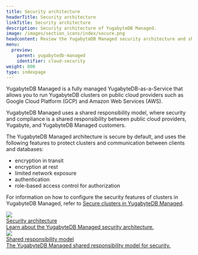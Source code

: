 ```yaml
---
title: Security architecture
headerTitle: Security architecture
linkTitle: Security architecture
description: Security architecture of YugabyteDB Managed.
image: /images/section_icons/index/secure.png
headcontent: Review the YugabyteDB Managed security architecture and shared responsibility model.
menu:
  preview:
    parent: yugabytedb-managed
    identifier: cloud-security
weight: 800
type: indexpage
---
```

YugabyteDB Managed is a fully managed YugabyteDB-as-a-Service that allows you to run YugabyteDB clusters on public cloud providers such as Google Cloud Platform (GCP) and Amazon Web Services (AWS).

YugabyteDB Managed uses a shared responsibility model, where security and compliance is a shared responsibility between public cloud providers, Yugabyte, and YugabyteDB Managed customers.

The YugabyteDB Managed architecture is secure by default, and uses the following features to protect clusters and communication between clients and databases:

- encryption in transit
- encryption at rest
- limited network exposure
- authentication
- role-based access control for authorization

For information on how to configure the security features of clusters in YugabyteDB Managed, refer to [Secure clusters in YugabyteDB Managed](../cloud-secure-clusters/).

<div class="row">
  <div class="col-12 col-md-6 col-lg-12 col-xl-6">
    <a class="section-link icon-offset" href="cloud-security-features/">
      <div class="head">
        <img class="icon" src="/images/section_icons/secure/checklist.png" aria-hidden="true" />
        <div class="title">Security architecture</div>
      </div>
      <div class="body">
        Learn about the YugabyteDB Managed security architecture.
      </div>
    </a>
  </div>

  <div class="col-12 col-md-6 col-lg-12 col-xl-6">
    <a class="section-link icon-offset" href="shared-responsibility/">
      <div class="head">
        <img class="icon" src="/images/section_icons/secure/grant-permissions.png" aria-hidden="true" />
        <div class="title">Shared responsibility model</div>
      </div>
      <div class="body">
        The YugabyteDB Managed shared responsibility model for security.
      </div>
    </a>
  </div>

</div>
